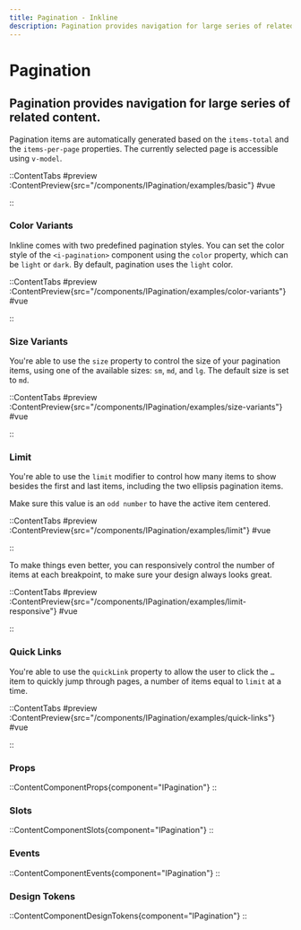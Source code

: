 ```yaml
---
title: Pagination - Inkline
description: Pagination provides navigation for large series of related content.
---
```


# Pagination
## Pagination provides navigation for large series of related content.

Pagination items are automatically generated based on the `items-total` and the `items-per-page` properties. The currently selected page is accessible using `v-model`.

::ContentTabs
#preview
:ContentPreview{src="/components/IPagination/examples/basic"}
#vue
<!-- Autodocs{src="@inkline/inkline/components/IPagination/examples/basic.vue" lang="vue"} -->
::

### Color Variants
Inkline comes with two predefined pagination styles. You can set the color style of the `<i-pagination>` component using the `color` property, which can be `light` or `dark`. By default, pagination uses the `light` color.

::ContentTabs
#preview
:ContentPreview{src="/components/IPagination/examples/color-variants"}
#vue
<!-- Autodocs{src="@inkline/inkline/components/IPagination/examples/color-variants.vue" lang="vue"} -->
::

### Size Variants
You're able to use the `size` property to control the size of your pagination items, using one of the available sizes: `sm`, `md`, and `lg`. The default size is set to `md`.

::ContentTabs
#preview
:ContentPreview{src="/components/IPagination/examples/size-variants"}
#vue
<!-- Autodocs{src="@inkline/inkline/components/IPagination/examples/size-variants.vue" lang="vue"} -->
::

### Limit
You're able to use the `limit` modifier to control how many items to show besides the first and last items, including the two ellipsis pagination items. 

Make sure this value is an `odd number` to have the active item centered.

::ContentTabs
#preview
:ContentPreview{src="/components/IPagination/examples/limit"}
#vue
<!-- Autodocs{src="@inkline/inkline/components/IPagination/examples/limit.vue" lang="vue"} -->
::

To make things even better, you can responsively control the number of items at each breakpoint, to make sure your design always looks great.

::ContentTabs
#preview
:ContentPreview{src="/components/IPagination/examples/limit-responsive"}
#vue
<!-- Autodocs{src="@inkline/inkline/components/IPagination/examples/limit-responsive.vue" lang="vue"} -->
::

### Quick Links
You're able to use the `quickLink` property to allow the user to click the `…` item to quickly jump through pages, a number of items equal to `limit` at a time. 

::ContentTabs
#preview
:ContentPreview{src="/components/IPagination/examples/quick-links"}
#vue
<!-- Autodocs{src="@inkline/inkline/components/IPagination/examples/quick-links.vue" lang="vue"} -->
::


### Props
::ContentComponentProps{component="IPagination"}
::

### Slots
::ContentComponentSlots{component="IPagination"}
::

### Events
::ContentComponentEvents{component="IPagination"}
::

### Design Tokens
::ContentComponentDesignTokens{component="IPagination"}
::
